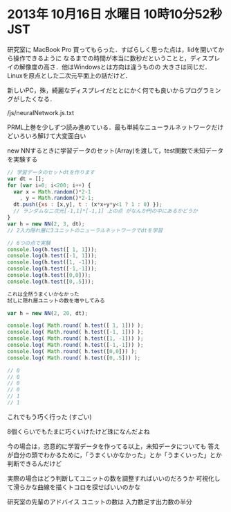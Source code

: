 # 2013年 10月16日 水曜日 10時10分52秒 JST

研究室に MacBook Pro 買ってもらった．すばらしく思った点は，lidを開いてから操作できるように
なるまでの時間が本当に数秒だということと，ディスプレイの解像度の高さ．他はWindowsとは方向は違うものの
大きさは同じだ．Linuxを原点とした二次元平面上の話だけど．

新しいPC，殊，綺麗なディスプレイだととにかく何でも良いからプログラミングがしたくなる．

/js/neuralNetwork.js.txt

PRML上巻を少しずつ読み進めている．最も単純なニューラルネットワークだけどいろいろ解けて大変面白い

new NNするときに学習データのセット(Array)を渡して，test関数で未知データを実験する

```javascript
// 学習データのセットdtを作ります
var dt = [];
for (var i=0; i<200; i++) {
  var x = Math.random()*2-1 
    , y = Math.random()*2-1;
  dt.push({xs : [x,y], t : (x*x+y*y<1 ? 1 : 0) });
  // ランダムな二次元[-1,1]*[-1,1] 上の点 がなんか円の中にあるかどうか
}
var h = new NN(2, 3, dt);
// 2入力隠れ層に3ユニットのニューラルネットワークでdtを学習

// 6つの点で実験
console.log(h.test([ 1, 1]));
console.log(h.test([-1, 1]));
console.log(h.test([1, -1]));
console.log(h.test([-1,-1]));
console.log(h.test([0,0]));
console.log(h.test([0,.5]));

これは全然うまくいかなかった
試しに隠れ層ユニットの数を増やしてみる

var h = new NN(2, 20, dt);

console.log( Math.round( h.test([ 1, 1])) );
console.log( Math.round( h.test([-1, 1])) );
console.log( Math.round( h.test([1, -1])) );
console.log( Math.round( h.test([-1,-1])) );
console.log( Math.round( h.test([0,0])) );
console.log( Math.round( h.test([0,.5])) );

// 0
// 0
// 0
// 0
// 1
// 1
```

これでもう巧く行った (すごい)

8個くらいでもたまに巧くいけたけど珠になんだよね

今の場合は，恣意的に学習データを作ってる以上，未知データについても
答えが自分の頭でわかるために，「うまくいかなかった」とか「うまくいった」とか
判断できるんだけど

実際の場合はどう判断してユニットの数を調整すればいいのだろうか
可視化して滑らかな曲線を描くトコロを探せばいいのかな

研究室の先輩のアドバイス
ユニットの数は 入力数足す出力数の半分
